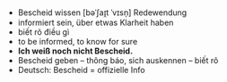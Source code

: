- Bescheid wissen	[bəˈʃaɪ̯t ˈvɪsn̩]	Redewendung	
- informiert sein, über etwas Klarheit haben
- biết rõ điều gì
- to be informed, to know for sure
- **Ich weiß noch nicht Bescheid.**
- Bescheid geben – thông báo, sich auskennen – biết rõ	
- Deutsch: Bescheid = offizielle Info